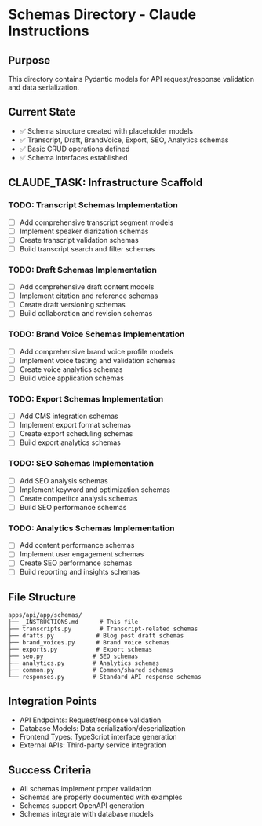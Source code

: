 # Schemas Directory - Claude Instructions

## Purpose
This directory contains Pydantic models for API request/response validation and data serialization.

## Current State
- ✅ Schema structure created with placeholder models
- ✅ Transcript, Draft, BrandVoice, Export, SEO, Analytics schemas
- ✅ Basic CRUD operations defined
- ✅ Schema interfaces established

## CLAUDE_TASK: Infrastructure Scaffold

### TODO: Transcript Schemas Implementation
- [ ] Add comprehensive transcript segment models
- [ ] Implement speaker diarization schemas
- [ ] Create transcript validation schemas
- [ ] Build transcript search and filter schemas

### TODO: Draft Schemas Implementation
- [ ] Add comprehensive draft content models
- [ ] Implement citation and reference schemas
- [ ] Create draft versioning schemas
- [ ] Build collaboration and revision schemas

### TODO: Brand Voice Schemas Implementation
- [ ] Add comprehensive brand voice profile models
- [ ] Implement voice testing and validation schemas
- [ ] Create voice analytics schemas
- [ ] Build voice application schemas

### TODO: Export Schemas Implementation
- [ ] Add CMS integration schemas
- [ ] Implement export format schemas
- [ ] Create export scheduling schemas
- [ ] Build export analytics schemas

### TODO: SEO Schemas Implementation
- [ ] Add SEO analysis schemas
- [ ] Implement keyword and optimization schemas
- [ ] Create competitor analysis schemas
- [ ] Build SEO performance schemas

### TODO: Analytics Schemas Implementation
- [ ] Add content performance schemas
- [ ] Implement user engagement schemas
- [ ] Create SEO performance schemas
- [ ] Build reporting and insights schemas

## File Structure
```
apps/api/app/schemas/
├── _INSTRUCTIONS.md      # This file
├── transcripts.py        # Transcript-related schemas
├── drafts.py            # Blog post draft schemas
├── brand_voices.py      # Brand voice schemas
├── exports.py           # Export schemas
├── seo.py              # SEO schemas
├── analytics.py        # Analytics schemas
├── common.py           # Common/shared schemas
└── responses.py        # Standard API response schemas
```

## Integration Points
- API Endpoints: Request/response validation
- Database Models: Data serialization/deserialization
- Frontend Types: TypeScript interface generation
- External APIs: Third-party service integration

## Success Criteria
- All schemas implement proper validation
- Schemas are properly documented with examples
- Schemas support OpenAPI generation
- Schemas integrate with database models

